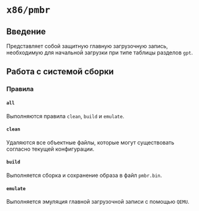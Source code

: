 # `x86/pmbr`

## Введение

Представляет собой защитную главную загрузочную запись, необходимую для начальной загрузки при типе таблицы разделов
`gpt`.

## Работа с системой сборки

### Правила

#### `all`

Выполняются правила `clean`, `build` и `emulate`.

#### `clean`

Удаляются все объектные файлы, которые могут существовать согласно текущей конфигурации.

#### `build`

Выполняется сборка и сохранение образа в файл `pmbr.bin`.

#### `emulate`

Выполняется эмуляция главной загрузочной записи с помощью `QEMU`.
